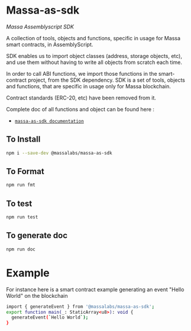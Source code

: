 # Massa-as-sdk

_Massa Assemblyscript SDK_

A collection of tools, objects and functions, specific in usage for Massa smart contracts, in AssemblyScript. 

SDK enables us to import object classes (address, storage objects, etc), and use them without having to write all objects from scratch each time.

In order to call ABI functions, we import those functions in the smart-contract project, from the SDK dependency.
SDK is a set of tools, objects and functions, that are specific in usage only for Massa blockchain.

Contract standards (ERC-20, etc) have been removed from it.

Complete doc of all functions and object can be found here : 

- [`massa-as-sdk documentation`](https://as-sdk.docs.massa.net)

## To Install
```sh
npm i --save-dev @massalabs/massa-as-sdk
```
## To Format
```sh
npm run fmt
```

## To test
```sh
npm run test
```

## To generate doc
```sh
npm run doc
```

# Example

For instance here is a smart contract example generating an event "Hello World" on the blockchain 

```sh
import { generateEvent } from '@massalabs/massa-as-sdk';
export function main(_: StaticArray<u8>): void {
  generateEvent(`Hello World`);
}
```